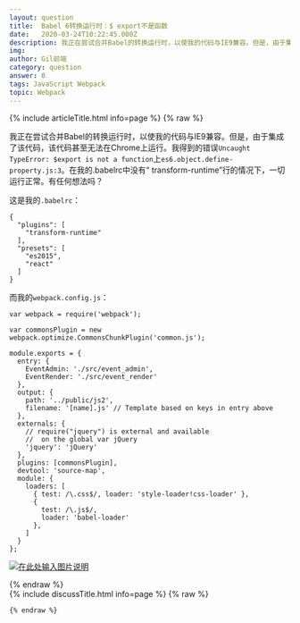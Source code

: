 ```yaml
---
layout: question
title:  Babel 6转换运行时：$ export不是函数
date:   2020-03-24T10:22:45.000Z
description: 我正在尝试合并Babel的转换运行时，以使我的代码与IE9兼容。但是，由于集成了该代码，该代码甚至无法在Chrome上运行。我得到的错误Uncaught ...
img: 
author: Gil前端
category: question
answer: 0
tags: JavaScript Webpack
topic: Webpack
---
```

<div class="article-root">
  <div class="article">
    {% include articleTitle.html info=page %}
    {% raw %}
    <div class="article-content"><p><font style="vertical-align: inherit;"><font style="vertical-align: inherit;">我正在尝试合并Babel的转换运行时，以使我的代码与IE9兼容。</font><font style="vertical-align: inherit;">但是，由于集成了该代码，该代码甚至无法在Chrome上运行。</font><font style="vertical-align: inherit;">我得到的错误</font></font><code>Uncaught TypeError: $export is not a function</code><font style="vertical-align: inherit;"><font style="vertical-align: inherit;">上</font></font><code>es6.object.define-property.js:3</code><font style="vertical-align: inherit;"><font style="vertical-align: inherit;">。</font><font style="vertical-align: inherit;">在我的.babelrc中没有“ transform-runtime”行的情况下，一切运行正常。</font><font style="vertical-align: inherit;">有任何想法吗？</font></font></p>

<p><font style="vertical-align: inherit;"><font style="vertical-align: inherit;">这是我的</font></font><code>.babelrc</code><font style="vertical-align: inherit;"><font style="vertical-align: inherit;">：</font></font></p>

<pre><code>{<font></font>
  "plugins": [<font></font>
    "transform-runtime"<font></font>
  ],<font></font>
  "presets": [<font></font>
    "es2015",<font></font>
    "react"<font></font>
  ]<font></font>
}<font></font>
</code></pre>

<p><font style="vertical-align: inherit;"><font style="vertical-align: inherit;">而我的</font></font><code>webpack.config.js</code><font style="vertical-align: inherit;"><font style="vertical-align: inherit;">：</font></font></p>

<pre><code>var webpack = require('webpack');<font></font>
<font></font>
var commonsPlugin = new webpack.optimize.CommonsChunkPlugin('common.js');<font></font>
<font></font>
module.exports = {<font></font>
  entry: {<font></font>
    EventAdmin: './src/event_admin',<font></font>
    EventRender: './src/event_render'<font></font>
  },<font></font>
  output: {<font></font>
    path: '../public/js2',<font></font>
    filename: '[name].js' // Template based on keys in entry above<font></font>
  },<font></font>
  externals: {<font></font>
    // require("jquery") is external and available<font></font>
    //  on the global var jQuery<font></font>
    'jquery': 'jQuery'<font></font>
  },<font></font>
  plugins: [commonsPlugin],<font></font>
  devtool: 'source-map',<font></font>
  module: {<font></font>
    loaders: [<font></font>
      { test: /\.css$/, loader: 'style-loader!css-loader' },<font></font>
      {<font></font>
        test: /\.js$/,<font></font>
        loader: 'babel-loader'<font></font>
      },<font></font>
    ]<font></font>
  }<font></font>
};<font></font>
</code></pre>

<p><a href="https://www.samyoc.com//uploads/users/26074/images/thumbnails/1585045238236.png" data-src="https://www.samyoc.com//uploads/users/26074/images/1585045238236.png"><img src="https://i.stack.imgur.com/4QFcU.png" alt="在此处输入图片说明"></a></p></div>
    {% endraw %}
  </div>

  <div class="discuss-wrapper">
    {% include discussTitle.html info=page %}
    {% raw %}
    
    {% endraw %}
  </div>
<div>
